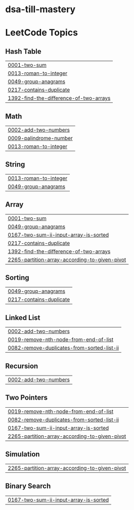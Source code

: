 # dsa-till-mastery
<!---LeetCode Topics Start-->
# LeetCode Topics
## Hash Table
|  |
| ------- |
| [0001-two-sum](https://github.com/pranaaavj/dsa-till-mastery/tree/master/0001-two-sum) |
| [0013-roman-to-integer](https://github.com/pranaaavj/dsa-till-mastery/tree/master/0013-roman-to-integer) |
| [0049-group-anagrams](https://github.com/pranaaavj/dsa-till-mastery/tree/master/0049-group-anagrams) |
| [0217-contains-duplicate](https://github.com/pranaaavj/dsa-till-mastery/tree/master/0217-contains-duplicate) |
| [1392-find-the-difference-of-two-arrays](https://github.com/pranaaavj/dsa-till-mastery/tree/master/1392-find-the-difference-of-two-arrays) |
## Math
|  |
| ------- |
| [0002-add-two-numbers](https://github.com/pranaaavj/dsa-till-mastery/tree/master/0002-add-two-numbers) |
| [0009-palindrome-number](https://github.com/pranaaavj/dsa-till-mastery/tree/master/0009-palindrome-number) |
| [0013-roman-to-integer](https://github.com/pranaaavj/dsa-till-mastery/tree/master/0013-roman-to-integer) |
## String
|  |
| ------- |
| [0013-roman-to-integer](https://github.com/pranaaavj/dsa-till-mastery/tree/master/0013-roman-to-integer) |
| [0049-group-anagrams](https://github.com/pranaaavj/dsa-till-mastery/tree/master/0049-group-anagrams) |
## Array
|  |
| ------- |
| [0001-two-sum](https://github.com/pranaaavj/dsa-till-mastery/tree/master/0001-two-sum) |
| [0049-group-anagrams](https://github.com/pranaaavj/dsa-till-mastery/tree/master/0049-group-anagrams) |
| [0167-two-sum-ii-input-array-is-sorted](https://github.com/pranaaavj/dsa-till-mastery/tree/master/0167-two-sum-ii-input-array-is-sorted) |
| [0217-contains-duplicate](https://github.com/pranaaavj/dsa-till-mastery/tree/master/0217-contains-duplicate) |
| [1392-find-the-difference-of-two-arrays](https://github.com/pranaaavj/dsa-till-mastery/tree/master/1392-find-the-difference-of-two-arrays) |
| [2265-partition-array-according-to-given-pivot](https://github.com/pranaaavj/dsa-till-mastery/tree/master/2265-partition-array-according-to-given-pivot) |
## Sorting
|  |
| ------- |
| [0049-group-anagrams](https://github.com/pranaaavj/dsa-till-mastery/tree/master/0049-group-anagrams) |
| [0217-contains-duplicate](https://github.com/pranaaavj/dsa-till-mastery/tree/master/0217-contains-duplicate) |
## Linked List
|  |
| ------- |
| [0002-add-two-numbers](https://github.com/pranaaavj/dsa-till-mastery/tree/master/0002-add-two-numbers) |
| [0019-remove-nth-node-from-end-of-list](https://github.com/pranaaavj/dsa-till-mastery/tree/master/0019-remove-nth-node-from-end-of-list) |
| [0082-remove-duplicates-from-sorted-list-ii](https://github.com/pranaaavj/dsa-till-mastery/tree/master/0082-remove-duplicates-from-sorted-list-ii) |
## Recursion
|  |
| ------- |
| [0002-add-two-numbers](https://github.com/pranaaavj/dsa-till-mastery/tree/master/0002-add-two-numbers) |
## Two Pointers
|  |
| ------- |
| [0019-remove-nth-node-from-end-of-list](https://github.com/pranaaavj/dsa-till-mastery/tree/master/0019-remove-nth-node-from-end-of-list) |
| [0082-remove-duplicates-from-sorted-list-ii](https://github.com/pranaaavj/dsa-till-mastery/tree/master/0082-remove-duplicates-from-sorted-list-ii) |
| [0167-two-sum-ii-input-array-is-sorted](https://github.com/pranaaavj/dsa-till-mastery/tree/master/0167-two-sum-ii-input-array-is-sorted) |
| [2265-partition-array-according-to-given-pivot](https://github.com/pranaaavj/dsa-till-mastery/tree/master/2265-partition-array-according-to-given-pivot) |
## Simulation
|  |
| ------- |
| [2265-partition-array-according-to-given-pivot](https://github.com/pranaaavj/dsa-till-mastery/tree/master/2265-partition-array-according-to-given-pivot) |
## Binary Search
|  |
| ------- |
| [0167-two-sum-ii-input-array-is-sorted](https://github.com/pranaaavj/dsa-till-mastery/tree/master/0167-two-sum-ii-input-array-is-sorted) |
<!---LeetCode Topics End-->